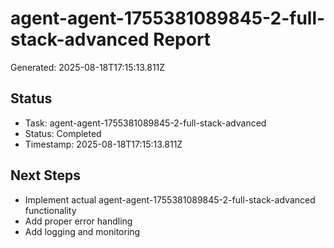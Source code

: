 # agent-agent-1755381089845-2-full-stack-advanced Report

Generated: 2025-08-18T17:15:13.811Z

## Status
- Task: agent-agent-1755381089845-2-full-stack-advanced
- Status: Completed
- Timestamp: 2025-08-18T17:15:13.811Z

## Next Steps
- Implement actual agent-agent-1755381089845-2-full-stack-advanced functionality
- Add proper error handling
- Add logging and monitoring
